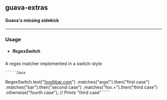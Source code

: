 guava-extras
------------

#### Guava's missing sidekick

---

### Usage

- ##### RegexSwitch
A regex matcher implemented in a switch-style

    `````Java
RegexSwitch.<String>test("foo@bar.com")
        .matches("args!").then("first case")
        .matches("bar").then("second case")
        .matches("foo.+").then("third case")
        .otherwise("fourth case");
// Prints "third case"
    `````

